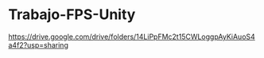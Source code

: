 # Trabajo-FPS-Unity
https://drive.google.com/drive/folders/14LiPpFMc2t15CWLoggpAyKiAuoS4a4f2?usp=sharing
